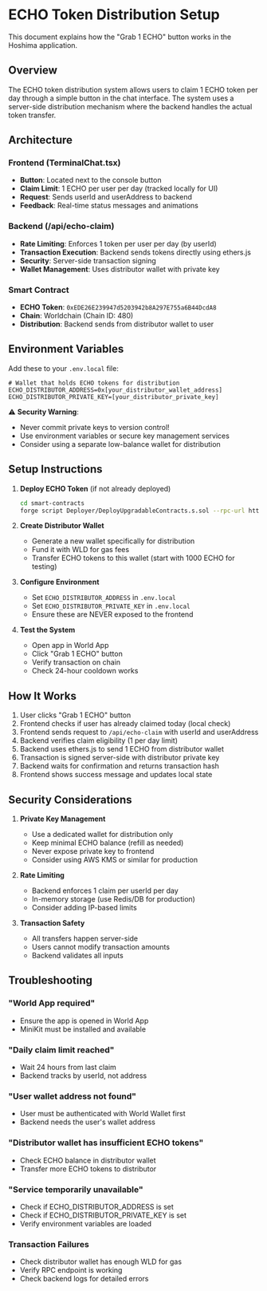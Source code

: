 # ECHO Token Distribution Setup

This document explains how the "Grab 1 ECHO" button works in the Hoshima application.

## Overview

The ECHO token distribution system allows users to claim 1 ECHO token per day through a simple button in the chat interface. The system uses a server-side distribution mechanism where the backend handles the actual token transfer.

## Architecture

### Frontend (TerminalChat.tsx)
- **Button**: Located next to the console button
- **Claim Limit**: 1 ECHO per user per day (tracked locally for UI)
- **Request**: Sends userId and userAddress to backend
- **Feedback**: Real-time status messages and animations

### Backend (/api/echo-claim)
- **Rate Limiting**: Enforces 1 token per user per day (by userId)
- **Transaction Execution**: Backend sends tokens directly using ethers.js
- **Security**: Server-side transaction signing
- **Wallet Management**: Uses distributor wallet with private key

### Smart Contract
- **ECHO Token**: `0xEDE26E239947d5203942b8A297E755a6B44DcdA8`
- **Chain**: Worldchain (Chain ID: 480)
- **Distribution**: Backend sends from distributor wallet to user

## Environment Variables

Add these to your `.env.local` file:

```
# Wallet that holds ECHO tokens for distribution
ECHO_DISTRIBUTOR_ADDRESS=0x[your_distributor_wallet_address]
ECHO_DISTRIBUTOR_PRIVATE_KEY=[your_distributor_private_key]
```

⚠️ **Security Warning**: 
- Never commit private keys to version control!
- Use environment variables or secure key management services
- Consider using a separate low-balance wallet for distribution

## Setup Instructions

1. **Deploy ECHO Token** (if not already deployed)
   ```bash
   cd smart-contracts
   forge script Deployer/DeployUpgradableContracts.s.sol --rpc-url https://worldchain-mainnet.g.alchemy.com/public --broadcast
   ```

2. **Create Distributor Wallet**
   - Generate a new wallet specifically for distribution
   - Fund it with WLD for gas fees
   - Transfer ECHO tokens to this wallet (start with 1000 ECHO for testing)

3. **Configure Environment**
   - Set `ECHO_DISTRIBUTOR_ADDRESS` in `.env.local`
   - Set `ECHO_DISTRIBUTOR_PRIVATE_KEY` in `.env.local`
   - Ensure these are NEVER exposed to the frontend

4. **Test the System**
   - Open app in World App
   - Click "Grab 1 ECHO" button
   - Verify transaction on chain
   - Check 24-hour cooldown works

## How It Works

1. User clicks "Grab 1 ECHO" button
2. Frontend checks if user has already claimed today (local check)
3. Frontend sends request to `/api/echo-claim` with userId and userAddress
4. Backend verifies claim eligibility (1 per day limit)
5. Backend uses ethers.js to send 1 ECHO from distributor wallet
6. Transaction is signed server-side with distributor private key
7. Backend waits for confirmation and returns transaction hash
8. Frontend shows success message and updates local state

## Security Considerations

1. **Private Key Management**
   - Use a dedicated wallet for distribution only
   - Keep minimal ECHO balance (refill as needed)
   - Never expose private key to frontend
   - Consider using AWS KMS or similar for production

2. **Rate Limiting**
   - Backend enforces 1 claim per userId per day
   - In-memory storage (use Redis/DB for production)
   - Consider adding IP-based limits

3. **Transaction Safety**
   - All transfers happen server-side
   - Users cannot modify transaction amounts
   - Backend validates all inputs

## Troubleshooting

### "World App required"
- Ensure the app is opened in World App
- MiniKit must be installed and available

### "Daily claim limit reached"
- Wait 24 hours from last claim
- Backend tracks by userId, not address

### "User wallet address not found"
- User must be authenticated with World Wallet first
- Backend needs the user's wallet address

### "Distributor wallet has insufficient ECHO tokens"
- Check ECHO balance in distributor wallet
- Transfer more ECHO tokens to distributor

### "Service temporarily unavailable"
- Check if ECHO_DISTRIBUTOR_ADDRESS is set
- Check if ECHO_DISTRIBUTOR_PRIVATE_KEY is set
- Verify environment variables are loaded

### Transaction Failures
- Check distributor wallet has enough WLD for gas
- Verify RPC endpoint is working
- Check backend logs for detailed errors 